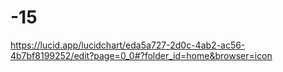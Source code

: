 # -15
https://lucid.app/lucidchart/eda5a727-2d0c-4ab2-ac56-4b7bf8199252/edit?page=0_0#?folder_id=home&browser=icon
